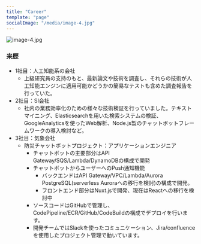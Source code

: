 ```yaml
---
title: "Career"
template: "page"
socialImage: "/media/image-4.jpg"
---
```

![image-4.jpg](/media/image-4.jpg)

### 来歴
- 1社目：人工知能系の会社
    - 上級研究員の支持のもと、最新論文や技術を調査し、それらの技術が人工知能エンジンに適用可能かどうかの簡易なテストも含めた調査報告を行っていた。
- 2社目：SI会社
    - 社内の業務効率化のための様々な技術検証を行っていました。テキストマイニング、Elasticsearchを用いた検索システムの検証、GoogleAnalyticsを使ったWeb解析、Node.js製のチャットボットフレームワークの導入検討など。
- 3社目：気象会社
    - 防災チャットボットプロジェクト：アプリケーションエンジニア
        - チャットボットの主要部分はAPI Gateway/SQS/Lambda/DynamoDBの構成で開発
        - チャットボットからユーザーへのPush通知機能
            - バックエンドはAPI Gateway/VPC/Lambda/Aurora PostgreSQL(serverless Auroraへの移行を検討)の構成で開発。
            - フロントエンド部分はNuxt.jsで開発、現在はReactへの移行を検討中
        - ソースコードはGitHubで管理し、CodePipeline/ECR/GitHub/CodeBuildの構成でデプロイを行います。
        - 開発チームではSlackを使ったコミュニケーション、Jira/confluenceを使用したプロジェクト管理で動いています。